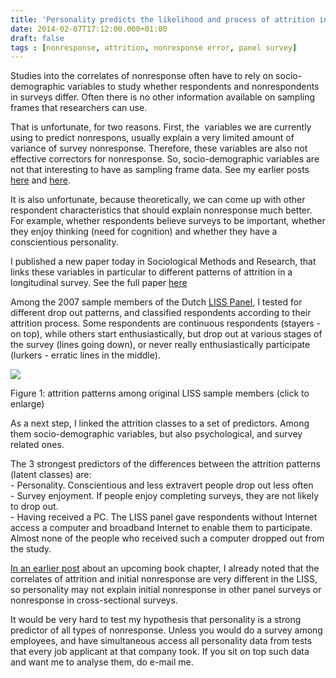 ```yaml
---
title: 'Personality predicts the likelihood and process of attrition in a panel survey'
date: 2014-02-07T17:12:00.000+01:00
draft: false
tags : [nonresponse, attrition, nonresponse error, panel survey]
---
```


Studies into the correlates of nonresponse often have to rely on socio-demographic variables to study whether respondents and nonrespondents in surveys differ. Often there is no other information available on sampling frames that researchers can use.  
  
That is unfortunate, for two reasons. First, the  variables we are currently using to predict nonrespons, usually explain a very limited amount of variance of survey nonresponse. Therefore, these variables are also not effective correctors for nonresponse. So, socio-demographic variables are not that interesting to have as sampling frame data. See my earlier posts [here](http://www.peterlugtig.com/2013/10/to-weight-or-to-impute-for-unit.html) and [here](http://www.peterlugtig.com/2013/10/imagine-we-have-great-covariates-for.html).  
  
It is also unfortunate, because theoretically, we can come up with other respondent characteristics that should explain nonresponse much better. For example, whether respondents believe surveys to be important, whether they enjoy thinking (need for cognition) and whether they have a conscientious personality.  
  
I published a new paper today in Sociological Methods and Research, that links these variables in particular to different patterns of attrition in a longitudinal survey. See the full paper [here](http://smr.sagepub.com/content/early/2014/02/06/0049124113520305.abstract)  
  
Among the 2007 sample members of the Dutch [LISS Panel](http://www.lissdata.nl/), I tested for different drop out patterns, and classified respondents according to their attrition process. Some respondents are continuous respondents (stayers - on top), while others start enthusiastically, but drop out at various stages of the survey (lines going down), or never really enthusiastically participate (lurkers - erratic lines in the middle).  

[![](http://4.bp.blogspot.com/-n_UBRgc5b2s/UvUBfNfR5XI/AAAAAAAACpY/ayRtFnVLhSo/s1600/LCA+9+SMR.png)](http://4.bp.blogspot.com/-n_UBRgc5b2s/UvUBfNfR5XI/AAAAAAAACpY/ayRtFnVLhSo/s1600/LCA+9+SMR.png)

Figure 1: attrition patterns among original LISS sample members (click to enlarge)

  
As a next step, I linked the attrition classes to a set of predictors. Among them socio-demographic variables, but also psychological, and survey related ones.  
  
The 3 strongest predictors of the differences between the attrition patterns (latent classes) are:  
\- Personality. Conscientious and less extravert people drop out less often  
\- Survey enjoyment. If people enjoy completing surveys, they are not likely to drop out.  
\- Having received a PC. The LISS panel gave respondents without Internet access a computer and broadband Internet to enable them to participate. Almost none of the people who received such a computer dropped out from the study.  
  
[In an earlier post](http://www.peterlugtig.com/2012/09/is-panel-attrition-same-as-nonresponse.html) about an upcoming book chapter, I already noted that the correlates of attrition and initial nonresponse are very different in the LISS, so personality may not explain initial nonresponse in other panel surveys or nonresponse in cross-sectional surveys.  
  
It would be very hard to test my hypothesis that personality is a strong predictor of all types of nonresponse. Unless you would do a survey among employees, and have simultaneous access all personality data from tests that every job applicant at that company took. If you sit on top such data and want me to analyse them, do e-mail me.